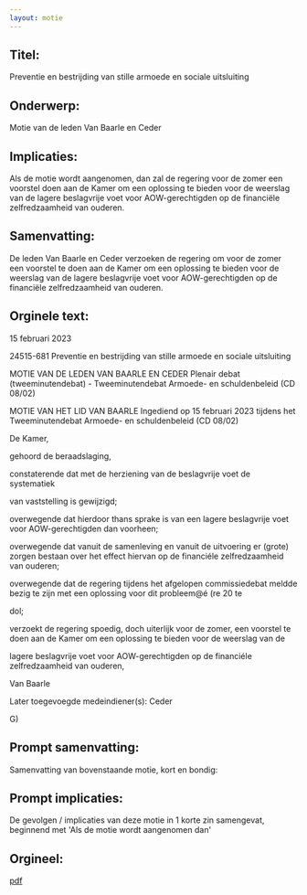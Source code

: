 ```yaml
---
layout: motie
---
```

## Titel:
Preventie en bestrijding van stille armoede en sociale uitsluiting
## Onderwerp:
Motie van de leden Van Baarle en Ceder
## Implicaties:

Als de motie wordt aangenomen, dan zal de regering voor de zomer een voorstel doen aan de Kamer om een oplossing te bieden voor de weerslag van de lagere beslagvrije voet voor AOW-gerechtigden op de financiële zelfredzaamheid van ouderen.
## Samenvatting:

De leden Van Baarle en Ceder verzoeken de regering om voor de zomer een voorstel te doen aan de Kamer om een oplossing te bieden voor de weerslag van de lagere beslagvrije voet voor AOW-gerechtigden op de financiële zelfredzaamheid van ouderen.
## Orginele text:


15 februari 2023

24515-681
Preventie en bestrijding van stille armoede en sociale uitsluiting

MOTIE VAN DE LEDEN VAN BAARLE EN CEDER
Plenair debat (tweeminutendebat) - Tweeminutendebat Armoede- en schuldenbeleid (CD 08/02)

MOTIE VAN HET LID VAN BAARLE
Ingediend op 15 februari 2023 tijdens het Tweeminutendebat Armoede- en schuldenbeleid
(CD 08/02)

De Kamer,

gehoord de beraadslaging,

constaterende dat met de herziening van de beslagvrije voet de systematiek

van vaststelling is gewijzigd;

overwegende dat hierdoor thans sprake is van een lagere beslagvrije voet
voor AOW-gerechtigden dan voorheen;

overwegende dat vanuit de samenleving en vanuit de uitvoering er (grote)
zorgen bestaan over het effect hiervan op de financiéle zelfredzaamheid van
ouderen;

overwegende dat de regering tijdens het afgelopen commissiedebat meldde
bezig te zijn met een oplossing voor dit probleem@é (re 20 te

dol;

verzoekt de regering spoedig, doch uiterlijk voor de zomer, een voorstel te
doen aan de Kamer om een oplossing te bieden voor de weerslag van de

lagere beslagvrije voet voor AOW-gerechtigden op de financiéle
zelfredzaamheid van ouderen,

Van Baarle

Later toegevoegde medeindiener(s): Ceder

G)


## Prompt samenvatting:
Samenvatting van bovenstaande motie, kort en bondig:


## Prompt implicaties:
De gevolgen / implicaties van deze motie in 1 korte zin samengevat, beginnend met 'Als de motie wordt aangenomen dan' 

## Orgineel:
[pdf](https://gegevensmagazijn.tweedekamer.nl/OData/v4/2.0/Document(4505eda8-c483-43d3-964a-5b21c7c1329a)/resource)
